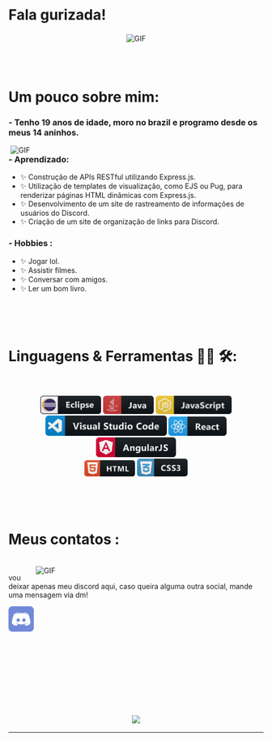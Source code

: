 # Fala gurizada!

<div align="center">
<img hight="300" width="700" alt="GIF" align="center" src="./assets/ab.gif">
</div>

</br>
</br>
</br>


# Um pouco sobre mim:

### - Tenho 19 anos de idade, moro no brazil e programo desde os meus 14 aninhos.

<img hight="400" width="500" alt="GIF" align="right" src="https://i.pinimg.com/originals/d7/58/aa/d758aad1a0d96fc54155eb62a04cd308.gif">

### - Aprendizado:
- ✨ Construção de APIs RESTful utilizando Express.js.
- ✨ Utilização de templates de visualização, como EJS ou Pug, para renderizar páginas HTML dinâmicas com Express.js.
- ✨ Desenvolvimento de um site de rastreamento de informações de usuários do Discord.
- ✨ Criação de um site de organização de links para Discord.

### - Hobbies : 
- ✨ Jogar lol.
- ✨ Assistir filmes.
- ✨ Conversar com amigos.
- ✨ Ler um bom livro.

</br>
</br>
</br>



# Linguagens & Ferramentas 👨‍💻 🛠:
</br>

<p align="center">

<!-- For more icons please follow  https://github.com/MikeCodesDotNET/ColoredBadges -->
<img src="./assets/icons/eclipse.png" alt="python" width="120" hight="50">
<img src="./assets/icons/java.png" alt="java"  width="100" hight="50">
<img src="./assets/icons/js.png" alt="AI" width="150" hight="50">
</br>
<img src="./assets/icons/visualstudio_code.png" alt="visualstudio_code" width="240" hight="50">
<img src="./assets/icons/react.png" alt="visualstudio_code" width="115" hight="50">
<img src="./assets/icons/ang.png" alt="visualstudio_code" width="158" hight="50">
</br>
<img src="./assets/icons/html.png" alt="visualstudio_code" width="100" hight="50">
<img src="./assets/icons/css.png" alt="visualstudio_code" width="100" hight="50">

</p>
</br>
</br>
</br>



# Meus contatos :

<p>
 </br>


<img hight="320" width="450" align="right" alt="GIF" src="https://i0.wp.com/ptanime.com/wp-content/uploads/2023/02/call-of-the-night-anime-yamori-e-kou.gif?resize=640%2C360&ssl=1">


vou deixar apenas meu discord aqui, caso queira alguma outra social, mande uma mensagem via dm!

<a href="https://discordapp.com/users/687022032726392839">
 <img align="left" alt="Gmail" width="50" hight="100" src="./assets/icons/dc.png" />
  <br>
   <br>
    <br>
     <br>
</a>

 </p>
 

</br>
</br>
</br>
</br>
</br>
</br>
</br>



<p align="center" >  
  <a href="https://github.com/anuraghazra/github-readme-stats"> 
<img  src="https://github-readme-stats.vercel.app/api?username=byy0x&&show_icons=true&theme=radical&locale=pt-br"/>
  </a>
  </p>

*************
